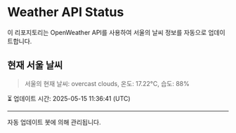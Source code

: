 
# Weather API Status

이 리포지토리는 OpenWeather API를 사용하여 서울의 날씨 정보를 자동으로 업데이트합니다.

## 현재 서울 날씨
> 서울의 현재 날씨: overcast clouds, 온도: 17.22°C, 습도: 88%

⏳ 업데이트 시간: 2025-05-15 11:36:41 (UTC)

---
자동 업데이트 봇에 의해 관리됩니다.
